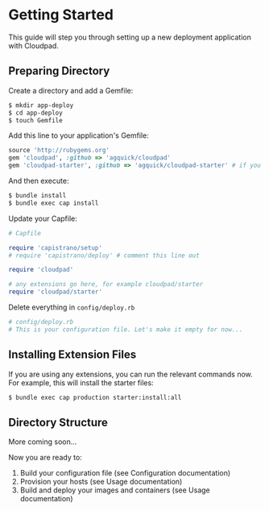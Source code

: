 # Getting Started

This guide will step you through setting up a new deployment application with Cloudpad.

## Preparing Directory

Create a directory and add a Gemfile:

```sh
$ mkdir app-deploy
$ cd app-deploy
$ touch Gemfile
```

Add this line to your application's Gemfile:

```ruby
source 'http://rubygems.org'
gem 'cloudpad', :github => 'agquick/cloudpad'
gem 'cloudpad-starter', :github => 'agquick/cloudpad-starter' # if you want cloudpad base dockerfiles, etc. This is optional.
```

And then execute:

```sh
$ bundle install
$ bundle exec cap install
```

Update your Capfile:

```ruby
# Capfile

require 'capistrano/setup'
# require 'capistrano/deploy' # comment this line out

require 'cloudpad'

# any extensions go here, for example cloudpad/starter
require 'cloudpad/starter'
```

Delete everything in `config/deploy.rb`

```ruby
# config/deploy.rb
# This is your configuration file. Let's make it empty for now...
```

## Installing Extension Files

If you are using any extensions, you can run the relevant commands now. For example, this will install the starter files:

```sh
$ bundle exec cap production starter:install:all
```

## Directory Structure

More coming soon...

Now you are ready to:

1. Build your configuration file (see Configuration documentation)
2. Provision your hosts (see Usage documentation)
3. Build and deploy your images and containers (see Usage documentation)

